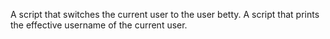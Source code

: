 A script that switches the current user to the user betty.
A script that prints the effective username of the current user.
